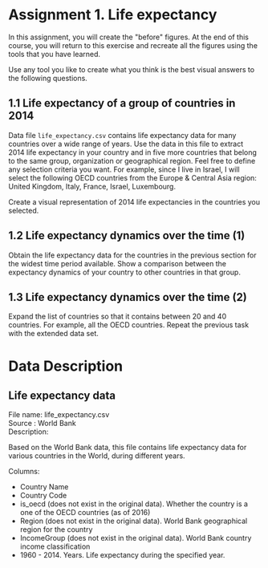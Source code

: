 # Assignment 1. Life expectancy

 In this assignment, you will create the "before" figures. At the end of this course, you will return to this exercise and recreate all the figures using the tools that you have learned.

 Use any tool you like to create what you think is the best visual answers to the following questions.

## 1.1 Life expectancy of a group of countries in 2014
Data file `life_expectancy.csv` contains life expectancy data for many countries over a wide range of years. Use the data in this file to extract 2014 life expectancy in your country and in five more countries that belong to the same group, organization or geographical region. Feel free to define any selection criteria you want. For example, since I live in Israel, I will select the following OECD countries from the Europe & Central Asia region: United Kingdom, Italy, France, Israel, Luxembourg.

Create a visual representation of 2014 life expectancies in the countries you selected.

## 1.2 Life expectancy dynamics over the time (1)
Obtain the life expectancy data for the countries in the previous section for the widest time period available. Show a comparison between the expectancy dynamics of your country to other countries in that group.

## 1.3 Life expectancy dynamics over the time (2)

Expand the list of countries so that it contains between 20 and 40 countries. For example, all the OECD countries. Repeat the previous task with the extended data set.

# Data Description

## Life expectancy data
File name:  life_expectancy.csv      
Source   :  World Bank         
Description:

Based on the World Bank data, this file contains life expectancy data for various countries in the World, during different years.

Columns:
* Country Name
* Country Code
* is_oecd (does not exist in the original data). Whether the country is a one of the OECD countries (as of 2016)
* Region (does not exist in the original data). World Bank geographical region for the country
* IncomeGroup (does not exist in the original data). World Bank country income classification
* 1960 - 2014. Years. Life expectancy during the specified year.
